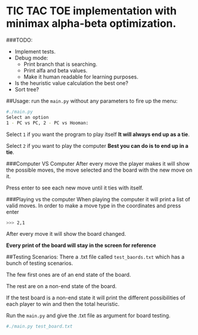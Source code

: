# TIC TAC TOE implementation with minimax alpha-beta optimization.
###TODO: 
* Implement tests.
* Debug mode:
  * Print branch that is searching.
  * Print alfa and beta values.
  * Make it human readable for learning purposes.
* Is the heuristic value calculation the best one?
* Sort tree?

##Usage:
run the `main.py` without any parameters to fire up the menu:

```bash
#./main.py
Select an option
1 - PC vs PC, 2 - PC vs Hooman: 
```
Select `1` if you want the program to play itself **It will always end up as a tie**.

Select `2` if you want to play the computer **Best you can do is to end up in a tie**.

###Computer VS Computer
After every move the player makes it will show the possible moves, the move selected and the board with the new move on it.

Press enter to see each new move until it ties with itself.

###Playing vs the computer
When playing the computer it will print a list of valid moves. In order to make a move type in the coordinates and press enter

```bash
>>> 2,1
```
After every move it will show the board changed.

**Every print of the board will stay in the screen for reference**

##Testing Scenarios:
There a .txt file called `test_baords.txt` which has a bunch of testing scenarios.

The few first ones are of an end state of the board.

The rest are on a non-end state of the board.

If the test board is a non-end state it will print the different possibilities of each player to win and then the total heuristic.

Run the `main.py` and give the .txt file as argument for board testing.

```bash
#./main.py test_board.txt
```
